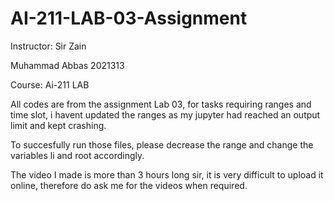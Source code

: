 # AI-211-LAB-03-Assignment
Instructor: Sir Zain


Muhammad Abbas 
2021313


Course: Ai-211 LAB

All codes are from the assignment Lab 03, for tasks requiring ranges and time slot, i havent updated the ranges as my jupyter had reached an output limit and kept crashing.

To succesfully run those files, please decrease the range and change the variables li and root accordingly.


The video I made is more than 3 hours long sir, it is very difficult to upload it online, therefore do ask me for the videos when required.
